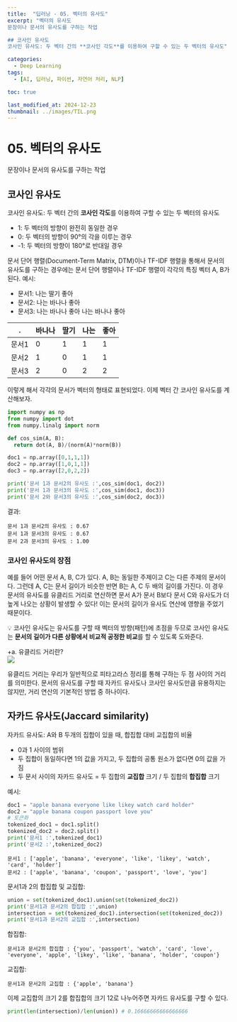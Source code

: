 ```yaml
---
title:  "딥러닝 - 05. 벡터의 유사도"
excerpt: "벡터의 유사도
문장이나 문서의 유사도를 구하는 작업

## 코사인 유사도
코사인 유사도: 두 벡터 간의 **코사인 각도**를 이용하여 구할 수 있는 두 벡터의 유사도"

categories:
  - Deep Learning
tags:
  - [AI, 딥러닝, 파이썬, 자연어 처리, NLP]

toc: true

last_modified_at: 2024-12-23
thumbnail: ../images/TIL.png
---
```


# 05. 벡터의 유사도
문장이나 문서의 유사도를 구하는 작업

## 코사인 유사도
코사인 유사도: 두 벡터 간의 **코사인 각도**를 이용하여 구할 수 있는 두 벡터의 유사도
- 1: 두 벡터의 방향이 완전히 동일한 경우
- 0: 두 벡터의 방향이 90°의 각을 이루는 경우
- -1: 두 벡터의 방향이 180°로 반대일 경우

문서 단어 행렬(Document-Term Matrix, DTM)이나 TF-IDF 행렬을 통해서 문서의 유사도를 구하는 경우에는 문서 단어 행렬이나 TF-IDF 행렬이 각각의 특징 벡터 A, B가 된다.
예시:
- 문서1: 나는 딸기 좋아
- 문서2: 나는 바나나 좋아
- 문서3: 나는 바나나 좋아 나는 바나나 좋아

 . | 바나나 | 딸기 | 나는 | 좋아
----|----|----|----|----
문서1 | 0 | 1 | 1 | 1
문서2 | 1 | 0 | 1 | 1
문서3 | 2 | 0 | 2 | 2

이렇게 해서 각각의 문서가 벡터의 형태로 표현되었다. 이제 벡터 간 코사인 유사도를 계산해보자.
```py
import numpy as np
from numpy import dot
from numpy.linalg import norm

def cos_sim(A, B):
  return dot(A, B)/(norm(A)*norm(B))

doc1 = np.array([0,1,1,1])
doc2 = np.array([1,0,1,1])
doc3 = np.array([2,0,2,2])

print('문서 1과 문서2의 유사도 :',cos_sim(doc1, doc2))
print('문서 1과 문서3의 유사도 :',cos_sim(doc1, doc3))
print('문서 2와 문서3의 유사도 :',cos_sim(doc2, doc3))
```
결과:
```
문서 1과 문서2의 유사도 : 0.67
문서 1과 문서3의 유사도 : 0.67
문서 2과 문서3의 유사도 : 1.00
```
### 코사인 유사도의 장점
예를 들어 어떤 문서 A, B, C가 있다. A, B는 동일한 주제이고 C는 다른 주제의 문서이다. 그런데 A, C는 문서 길이가 비슷한 반면 B는 A, C 두 배의 길이를 가진다. 이 경우 문서의 유사도를 유클리드 거리로 연산하면 문서 A가 문서 B보다 문서 C와 유사도가 더 높게 나오는 상황이 발생할 수 있다! 이는 문서의 길이가 유사도 연산에 영향을 주었기 때문이다.  

💡 코사인 유사도는 유사도를 구할 때 벡터의 방향(패턴)에 초점을 두므로 코사인 유사도는 **문서의 길이가 다른 상황에서 비교적 공정한 비교**를 할 수 있도록 도와준다.

+a. 유클리드 거리란?  
![](https://wikidocs.net/images/page/24654/2%EC%B0%A8%EC%9B%90_%ED%8F%89%EB%A9%B4.png)

유클리드 거리는 우리가 일반적으로 피타고라스 정리를 통해 구하는 두 점 사이의 거리를 의미한다. 문서의 유사도를 구할 때 자카드 유사도나 코사인 유사도만큼 유용하지는 않지만, 거리 연산의 기본적인 방법 중 하나이다.

## 자카드 유사도(Jaccard similarity)
자카드 유사도: A와 B 두개의 집합이 있을 때, 합집합 대비 교집합의 비율
- 0과 1 사이의 범위
- 두 집합이 동일하다면 1의 값을 가지고, 두 집합의 공통 원소가 없다면 0의 값을 가짐
- 두 문서 사이의 자카드 유사도 = 두 집합의 **교집합** 크기 / 두 집합의 **합집합** 크기

예시:
```py
doc1 = "apple banana everyone like likey watch card holder"
doc2 = "apple banana coupon passport love you"
# 토큰화
tokenized_doc1 = doc1.split()
tokenized_doc2 = doc2.split()
print('문서1 :',tokenized_doc1)
print('문서2 :',tokenized_doc2)
```
```
문서1 : ['apple', 'banana', 'everyone', 'like', 'likey', 'watch', 'card', 'holder']
문서2 : ['apple', 'banana', 'coupon', 'passport', 'love', 'you']
```
문서1과 2의 합집합 및 교집합:
```py
union = set(tokenized_doc1).union(set(tokenized_doc2))
print('문서1과 문서2의 합집합 :',union)
intersection = set(tokenized_doc1).intersection(set(tokenized_doc2))
print('문서1과 문서2의 교집합 :',intersection)
```
합집합:
```
문서1과 문서2의 합집합 : {'you', 'passport', 'watch', 'card', 'love', 'everyone', 'apple', 'likey', 'like', 'banana', 'holder', 'coupon'}
```
교집합:
```
문서1과 문서2의 교집합 : {'apple', 'banana'}
```
이제 교집합의 크기 2를 합집합의 크기 12로 나누어주면 자카드 유사도를 구할 수 있다.
```py
print(len(intersection)/len(union)) # 0.16666666666666666
```
